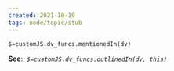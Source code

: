 ```yaml
---
created: 2021-10-19
tags: node/topic/stub
---
```

`$=customJS.dv_funcs.mentionedIn(dv)`


 

**See**::
*`$=customJS.dv_funcs.outlinedIn(dv, this)`*